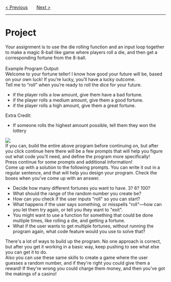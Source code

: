 <a href="/v3/Optional-Challenges/Password-Protection.md">&lt; Previous</a>
&nbsp;&nbsp;&nbsp;&nbsp;&nbsp;
<a href="/v3/Libraries/NumPy.md">Next &gt;</a>
<hr>
<h1>Project</h1>
Your assignment is to use the die rolling function and an input loop together to make a magic 8-ball like game where players roll a die, and then get a corresponding fortune from the 8-ball.
<br><br>
Example Program Output:
<br>
Welcome to your fortune teller! I know how good your future will be, based on your own luck! If you’re lucky, you’ll have a lucky outcome. 
<br>
Tell me to “roll” when you’re ready to roll the dice for your future.
<ul>
  <li>if the player rolls a low amount, give them have a bad fortune.</li>
  <li>if the player rolls a medium amount, give them a good fortune.</li>
  <li>if the player rolls a high amount, give them a great fortune.</li>
</ul>
Extra Credit: 
<ul>
  <li>If someone rolls the highest amount possible, tell them they won the lottery</li>
</ul>
<img src="https://i.imgur.com/AKFqd3s.png">
<br>
If you can, build the entire above program before continuing on, but after you click continue here there will be a few prompts that will help you figure out what code you'll need, and define the program more specifically!
<br>
Press continue for some prompts and additional information!
<br>
Come up with a solution to the following prompts. You can write it out in a regular sentence, and that will help you design your program. Check the boxes when you've come up with an answer.
<ul>
  <li>Decide how many different fortunes you want to have. 3? 6? 100?</li>
  <li>What should the range of the random number you create be?</li>
  <li>How can you check if the user inputs "roll" so you can start?</li>
  <li>What happens if the user says something, or misspells "roll"—how can you let them try again, or tell you they want to "exit".</li>
  <li>You might want to use a function for something that could be done multiple times, like rolling a die, and getting a fortune.</li>
  <li>What if the user wants to get multiple fortunes, without running the program again, what code feature would you use to solve that?</li>
</ul>
There's a lot of ways to build up the program. No one approach is correct, but after you get it working in a basic way, keep pushing to see what else you can get it to do. 
<br>
Also you can use these same skills to create a game where the user guesses a random number, and if they're right you could give them a reward! If they're wrong you could charge them money, and then you've got the makings of a casino!
